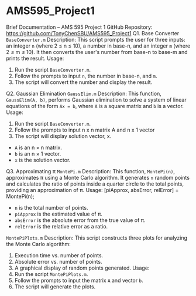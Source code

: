 # AMS595_Project1
Brief Documentation – AMS 595 Project 1
GitHub Repository: https://github.com/TonyChenSBU/AMS595_Project1
Q1. Base Converter
`BaseConverter.m`
Description: This script prompts the user for three inputs: an integer `n` (where 2 ≤ n ≤ 10), a number in base-n, and an integer `m` (where 2 ≤ m ≤ 10). It then converts the user's number from base-n to base-m and prints the result.
Usage:
1. Run the script `BaseConverter.m`.
2. Follow the prompts to input `n`, the number in base-n, and `m`.
3. The script will convert the number and display the result.

Q2. Gaussian Elimination
`GaussElim.m`
Description: This function, `GaussElim(A, b)`, performs Gaussian elimination to solve a system of linear equations of the form `Ax = b`, where `A` is a square matrix and `b` is a vector.
Usage:
1. Run the script `BaseConverter.m`.
2. Follow the prompts to input n x n matrix A and n x 1 vector 
3. The script will display solution vector, x.
- `A` is an n × n matrix.
- `b` is an n × 1 vector.
- `x` is the solution vector.

Q3. Approximating π
`MontePi.m`
Description: This function, `MontePi(n)`, approximates π using a Monte Carlo algorithm. It generates `n` random points and calculates the ratio of points inside a quarter circle to the total points, providing an approximation of π.
Usage:
[piApprox, absError, relError] = MontePi(n);
- `n` is the total number of points.
- `piApprox` is the estimated value of π.
- `absError` is the absolute error from the true value of π.
- `relError` is the relative error as a ratio.

 `MontePiPlots.m`
Description:
This script constructs three plots for analyzing the Monte Carlo algorithm:
1. Execution time vs. number of points.
2. Absolute error vs. number of points.
3. A graphical display of random points generated.
Usage:
1. Run the script `MontePiPlots.m`.
2. Follow the prompts to input the matrix `A` and vector `b`.
3. The script will generate the plots.

